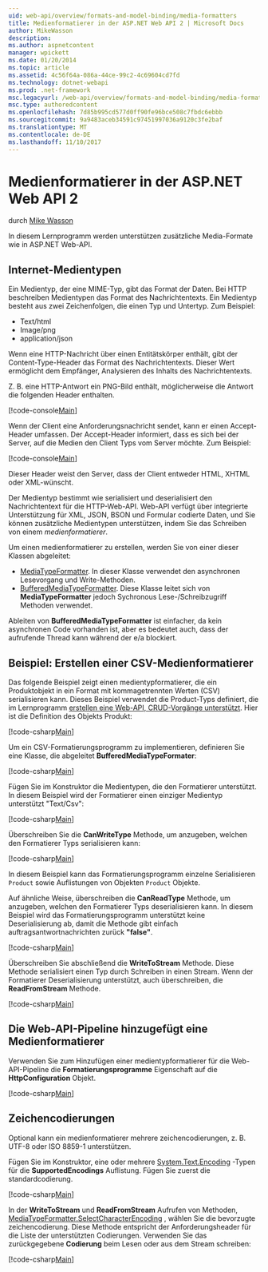 ```yaml
---
uid: web-api/overview/formats-and-model-binding/media-formatters
title: Medienformatierer in der ASP.NET Web API 2 | Microsoft Docs
author: MikeWasson
description: 
ms.author: aspnetcontent
manager: wpickett
ms.date: 01/20/2014
ms.topic: article
ms.assetid: 4c56f64a-086a-44ce-99c2-4c69604cd7fd
ms.technology: dotnet-webapi
ms.prod: .net-framework
msc.legacyurl: /web-api/overview/formats-and-model-binding/media-formatters
msc.type: authoredcontent
ms.openlocfilehash: 7d85b995cd577d0ff90fe96bce508c7fbdc6ebbb
ms.sourcegitcommit: 9a9483aceb34591c97451997036a9120c3fe2baf
ms.translationtype: MT
ms.contentlocale: de-DE
ms.lasthandoff: 11/10/2017
---
```

<a name="media-formatters-in-aspnet-web-api-2"></a>Medienformatierer in der ASP.NET Web API 2
====================
durch [Mike Wasson](https://github.com/MikeWasson)

In diesem Lernprogramm werden unterstützen zusätzliche Media-Formate wie in ASP.NET Web-API.

## <a name="internet-media-types"></a>Internet-Medientypen

Ein Medientyp, der eine MIME-Typ, gibt das Format der Daten. Bei HTTP beschreiben Medientypen das Format des Nachrichtentexts. Ein Medientyp besteht aus zwei Zeichenfolgen, die einen Typ und Untertyp. Zum Beispiel:

- Text/html
- Image/png
- application/json

Wenn eine HTTP-Nachricht über einen Entitätskörper enthält, gibt der Content-Type-Header das Format des Nachrichtentexts. Dieser Wert ermöglicht dem Empfänger, Analysieren des Inhalts des Nachrichtentexts.

Z. B. eine HTTP-Antwort ein PNG-Bild enthält, möglicherweise die Antwort die folgenden Header enthalten.

[!code-console[Main](media-formatters/samples/sample1.cmd)]

Wenn der Client eine Anforderungsnachricht sendet, kann er einen Accept-Header umfassen. Der Accept-Header informiert, dass es sich bei der Server, auf die Medien den Client Typs vom Server möchte. Zum Beispiel:

[!code-console[Main](media-formatters/samples/sample2.cmd)]

Dieser Header weist den Server, dass der Client entweder HTML, XHTML oder XML-wünscht.

Der Medientyp bestimmt wie serialisiert und deserialisiert den Nachrichtentext für die HTTP-Web-API. Web-API verfügt über integrierte Unterstützung für XML, JSON, BSON und Formular codierte Daten, und Sie können zusätzliche Medientypen unterstützen, indem Sie das Schreiben von einem *medienformatierer*.

Um einen medienformatierer zu erstellen, werden Sie von einer dieser Klassen abgeleitet:

- [MediaTypeFormatter](https://msdn.microsoft.com/en-us/library/system.net.http.formatting.mediatypeformatter.aspx). In dieser Klasse verwendet den asynchronen Lesevorgang und Write-Methoden.
- [BufferedMediaTypeFormatter](https://msdn.microsoft.com/en-us/library/system.net.http.formatting.bufferedmediatypeformatter.aspx). Diese Klasse leitet sich von **MediaTypeFormatter** jedoch Sychronous Lese-/Schreibzugriff Methoden verwendet.

Ableiten von **BufferedMediaTypeFormatter** ist einfacher, da kein asynchronen Code vorhanden ist, aber es bedeutet auch, dass der aufrufende Thread kann während der e/a blockiert.

## <a name="example-creating-a-csv-media-formatter"></a>Beispiel: Erstellen einer CSV-Medienformatierer

Das folgende Beispiel zeigt einen medientypformatierer, die ein Produktobjekt in ein Format mit kommagetrennten Werten (CSV) serialisieren kann. Dieses Beispiel verwendet die Product-Typs definiert, die im Lernprogramm [erstellen eine Web-API, CRUD-Vorgänge unterstützt](../older-versions/creating-a-web-api-that-supports-crud-operations.md). Hier ist die Definition des Objekts Produkt:

[!code-csharp[Main](media-formatters/samples/sample3.cs)]

Um ein CSV-Formatierungsprogramm zu implementieren, definieren Sie eine Klasse, die abgeleitet **BufferedMediaTypeFormater**:

[!code-csharp[Main](media-formatters/samples/sample4.cs)]

Fügen Sie im Konstruktor die Medientypen, die den Formatierer unterstützt. In diesem Beispiel wird der Formatierer einen einziger Medientyp unterstützt &quot;Text/Csv&quot;:

[!code-csharp[Main](media-formatters/samples/sample5.cs)]

Überschreiben Sie die **CanWriteType** Methode, um anzugeben, welchen den Formatierer Typs serialisieren kann:

[!code-csharp[Main](media-formatters/samples/sample6.cs)]

In diesem Beispiel kann das Formatierungsprogramm einzelne Serialisieren `Product` sowie Auflistungen von Objekten `Product` Objekte.

Auf ähnliche Weise, überschreiben die **CanReadType** Methode, um anzugeben, welchen den Formatierer Typs deserialisieren kann. In diesem Beispiel wird das Formatierungsprogramm unterstützt keine Deserialisierung ab, damit die Methode gibt einfach auftragsantwortnachrichten zurück **"false"**.

[!code-csharp[Main](media-formatters/samples/sample7.cs)]

Überschreiben Sie abschließend die **WriteToStream** Methode. Diese Methode serialisiert einen Typ durch Schreiben in einen Stream. Wenn der Formatierer Deserialisierung unterstützt, auch überschreiben, die **ReadFromStream** Methode.

[!code-csharp[Main](media-formatters/samples/sample8.cs)]

## <a name="adding-a-media-formatter-to-the-web-api-pipeline"></a>Die Web-API-Pipeline hinzugefügt eine Medienformatierer

Verwenden Sie zum Hinzufügen einer medientypformatierer für die Web-API-Pipeline die **Formatierungsprogramme** Eigenschaft auf die **HttpConfiguration** Objekt.

[!code-csharp[Main](media-formatters/samples/sample9.cs)]

## <a name="character-encodings"></a>Zeichencodierungen

Optional kann ein medienformatierer mehrere zeichencodierungen, z. B. UTF-8 oder ISO 8859-1 unterstützen.

Fügen Sie im Konstruktor, eine oder mehrere [System.Text.Encoding](https://msdn.microsoft.com/en-us/library/system.text.encoding.aspx) -Typen für die **SupportedEncodings** Auflistung. Fügen Sie zuerst die standardcodierung.

[!code-csharp[Main](media-formatters/samples/sample10.cs?highlight=6-7)]

In der **WriteToStream** und **ReadFromStream** Aufrufen von Methoden, [MediaTypeFormatter.SelectCharacterEncoding](https://msdn.microsoft.com/en-us/library/hh969054.aspx) , wählen Sie die bevorzugte zeichencodierung. Diese Methode entspricht der Anforderungsheader für die Liste der unterstützten Codierungen. Verwenden Sie das zurückgegebene **Codierung** beim Lesen oder aus dem Stream schreiben:

[!code-csharp[Main](media-formatters/samples/sample11.cs?highlight=3,5)]
